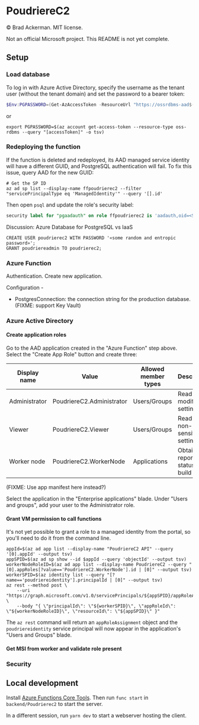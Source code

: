 # PoudriereC2

&copy; Brad Ackerman. MIT license.

Not an official Microsoft project. This README is not yet complete.

## Setup

### Load database

To log in with Azure Active Directory, specify the username as the tenant user (without the tenant domain) and set the password to a bearer token:

```powershell
$Env:PGPASSWORD=(Get-AzAccessToken -ResourceUrl "https://ossrdbms-aad$((Get-AzContext).Environment.SqlDatabaseDnsSuffix)").Token
```
or
```shell
export PGPASSWORD=$(az account get-access-token --resource-type oss-rdbms --query "[accessToken]" -o tsv)
```

### Redeploying the function
If the function is deleted and redeployed, its AAD managed service identity
will have a different GUID, and PostgreSQL authentication will fail. To fix
this issue, query AAD for the new GUID:

```shell
# Get the SP ID
az ad sp list --display-name ffpoudrierec2 --filter "servicePrincipalType eq 'ManagedIdentity'" --query '[].id'
```

Then open `psql` and update the role's security label:

```sql
security label for "pgaadauth" on role ffpoudrierec2 is 'aadauth,oid=<SP-GUID-goes-here>,type=service';
```

Discussion: Azure Database for PostgreSQL vs IaaS

```postgresql
CREATE USER poudrierec2 WITH PASSWORD '«some random and entropic password»';
GRANT poudriereadmin TO poudrierec2;
```

### Azure Function

Authentication. Create new application.

Configuration - 
* PostgresConnection: the connection string for the production database. (FIXME: support Key Vault)

### Azure Active Directory

#### Create application roles

Go to the AAD application created in the "Azure Function" step above. Select the
"Create App Role" button and create three:

| Display name | Value | Allowed member types | Description |
| --- | --- | --- | --- |
| Administrator | PoudriereC2.Administrator | Users/Groups | Read and modify all settings. |
| Viewer | PoudriereC2.Viewer | Users/Groups | Read all non-sensitive settings. |
| Worker node | PoudriereC2.WorkerNode | Applications | Obtain and report status of build jobs. |

(FIXME: Use app manifest here instead?)

Select the application in the "Enterprise applications" blade. Under "Users and groups",
add your user to the Administrator role.

#### Grant VM permission to call functions

It's not yet possible to grant a role to a managed identity from the portal, so
you'll need to do it from the command line.

```shell
appId=$(az ad app list --display-name "PoudriereC2 API" --query '[0].appId' --output tsv)
appSPID=$(az ad sp show --id $appId --query 'objectId' --output tsv)
workerNodeRoleID=$(az ad app list --display-name PoudriereC2 --query "[0].appRoles[?value=='PoudriereC2.WorkerNode'].id | [0]" --output tsv)
workerSPID=$(az identity list --query "[?name=='poudriereidentity'].principalId | [0]" --output tsv)
az rest --method post \
    --uri "https://graph.microsoft.com/v1.0/servicePrincipals/${appSPID}/appRoleAssignedTo" \
    --body "{ \"principalId\": \"${workerSPID}\", \"appRoleId\": \"${workerNodeRoleID}\", \"resourceId\": \"${appSPID}\" }"
```

The `az rest` command will return an `appRoleAssignment` object and the `poudriereidentity`
service principal will now appear in the application's "Users and Groups" blade.

#### Get MSI from worker and validate role present

### Security

## Local development

Install [Azure Functions Core Tools][afct]. Then run `func start` in `backend/Poudrierec2`
to start the server.

[afct]: https://learn.microsoft.com/en-us/azure/azure-functions/functions-run-local#install-the-azure-functions-core-tools

In a different session, run `yarn dev` to start a webserver hosting the client.



